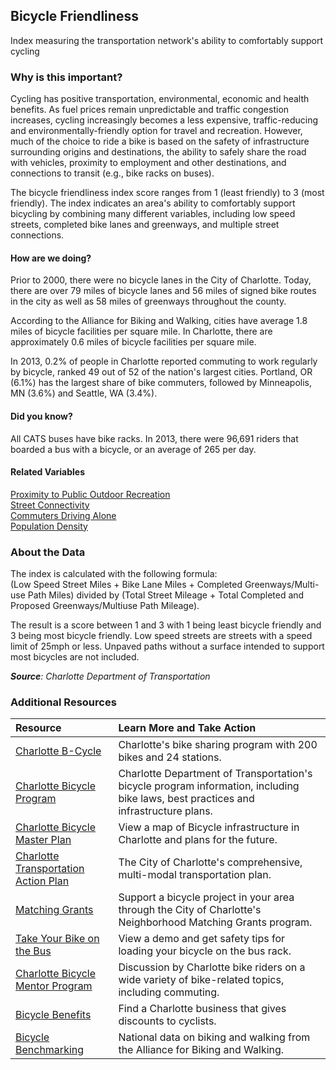 ## Bicycle Friendliness
Index measuring the transportation network's ability to comfortably support cycling 

### Why is this important?
Cycling has positive transportation, environmental, economic and health benefits. As fuel prices remain unpredictable and traffic congestion increases, cycling increasingly becomes a less expensive, traffic-reducing and environmentally-friendly option for travel and recreation. However, much of the choice to ride a bike is based on the safety of infrastructure surrounding origins and destinations, the ability to safely share the road with vehicles, proximity to employment and other destinations, and connections to transit (e.g., bike racks on buses).

The bicycle friendliness index score ranges from 1 (least friendly) to 3 (most friendly). The index indicates an area's ability to comfortably support bicycling by combining many different variables, including low speed streets, completed bike lanes and greenways, and multiple street connections. 

#### How are we doing?
Prior to 2000, there were no bicycle lanes in the City of Charlotte. Today, there are over 79 miles of bicycle lanes and 56 miles of signed bike routes in the city as well as 58 miles of greenways throughout the county.
  
According to the Alliance for Biking and Walking, cities have average 1.8 miles of bicycle facilities per square mile. In Charlotte, there are approximately 0.6 miles of bicycle facilities per square mile. 

In 2013, 0.2% of people in Charlotte reported commuting to work regularly by bicycle, ranked 49 out of 52 of the nation's largest cities. Portland, OR (6.1%) has the largest share of bike commuters, followed by Minneapolis, MN (3.6%) and Seattle, WA (3.4%).
 
#### Did you know?
All CATS buses have bike racks. In 2013, there were 96,691 riders that boarded a bus with a bicycle, or an average of 265 per day.

#### Related Variables
<a href="javascript:void(0)" onclick="model.metricId = 'm74'">Proximity to Public Outdoor Recreation</a>  
<a href="javascript:void(0)" onclick="model.metricId = 'm35'">Street Connectivity</a>  
<a href="javascript:void(0)" onclick="model.metricId = 'm10'">Commuters Driving Alone</a>  
<a href="javascript:void(0)" onclick="model.metricId = 'm47'">Population Density</a>  


### About the Data
The index is calculated with the following formula:  
(Low Speed Street Miles + Bike Lane Miles + Completed Greenways/Multi-use Path Miles)  divided by  (Total Street Mileage + Total Completed and Proposed Greenways/Multiuse Path Mileage).

The result is a score between 1 and 3 with 1 being least bicycle friendly and 3 being most bicycle friendly. Low speed streets are streets with a speed limit of 25mph or less. Unpaved paths without a surface intended to support most bicycles are not included. 

_**Source**: Charlotte Department of Transportation_

### Additional Resources
| Resource | Learn More and Take Action | 
|:--- | :--- |
|[Charlotte B-Cycle](https://charlotte.bcycle.com/) |Charlotte's bike sharing program with 200 bikes and 24 stations.
|[Charlotte Bicycle Program](http://bike.charmeck.org) |Charlotte Department of Transportation's bicycle program information, including bike laws, best practices and infrastructure plans.
|[Charlotte Bicycle Master Plan](http://bike.charmeck.org)|View a map of Bicycle infrastructure in Charlotte and plans for the future.
|[Charlotte Transportation Action Plan](http://charmeck.org/city/charlotte/Transportation/PlansProjects/pages/transportation%20action%20plan.aspx) |The City of Charlotte's comprehensive, multi-modal transportation plan.
|[Matching Grants](http://charmeck.org/city/charlotte/nbs/communitycommerce/Pages/NMG.aspx) |Support a bicycle project in your area through the City of Charlotte's Neighborhood Matching Grants program.
|[Take Your Bike on the Bus](http://charmeck.org/city/charlotte/cats/Bus/ridingcats/Pages/bicycle.aspx) |View a demo and get safety tips for loading your bicycle on the bus rack.
|[Charlotte Bicycle Mentor Program](http://groups.google.com/group/bikementor) |Discussion by Charlotte bike riders on a wide variety of bike-related topics, including commuting.
|[Bicycle Benefits](http://bb2.bicyclebenefits.org/#/cities/7)|Find a Charlotte business that gives discounts to cyclists.
|[Bicycle Benchmarking](http://www.bikewalkalliance.org/resources/benchmarking) |National data on biking and walking from the Alliance for Biking and Walking.